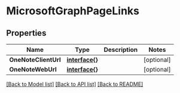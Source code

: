 # MicrosoftGraphPageLinks

## Properties

Name | Type | Description | Notes
------------ | ------------- | ------------- | -------------
**OneNoteClientUrl** | [**interface{}**](.md) |  | [optional] 
**OneNoteWebUrl** | [**interface{}**](.md) |  | [optional] 

[[Back to Model list]](../README.md#documentation-for-models) [[Back to API list]](../README.md#documentation-for-api-endpoints) [[Back to README]](../README.md)


